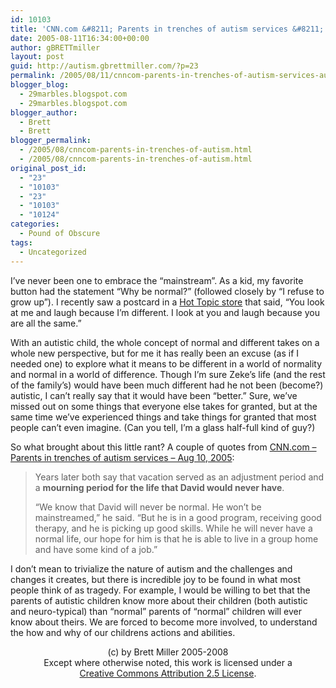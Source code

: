 ```yaml
---
id: 10103
title: 'CNN.com &#8211; Parents in trenches of autism services &#8211; Aug 10, 2005'
date: 2005-08-11T16:34:00+00:00
author: gBRETTmiller
layout: post
guid: http://autism.gbrettmiller.com/?p=23
permalink: /2005/08/11/cnncom-parents-in-trenches-of-autism-services-aug-10-2005/
blogger_blog:
  - 29marbles.blogspot.com
  - 29marbles.blogspot.com
blogger_author:
  - Brett
  - Brett
blogger_permalink:
  - /2005/08/cnncom-parents-in-trenches-of-autism.html
  - /2005/08/cnncom-parents-in-trenches-of-autism.html
original_post_id:
  - "23"
  - "10103"
  - "23"
  - "10103"
  - "10124"
categories:
  - Pound of Obscure
tags:
  - Uncategorized
---
```

I&#8217;ve never been one to embrace the &#8220;mainstream&#8221;. As a kid, my favorite button had the statement &#8220;Why be normal?&#8221; (followed closely by &#8220;I refuse to grow up&#8221;). I recently saw a postcard in a [Hot Topic store](http://www.hottopic.com) that said, &#8220;You look at me and laugh because I&#8217;m different. I look at you and laugh because you are all the same.&#8221; 

With an autistic child, the whole concept of normal and different takes on a whole new perspective, but for me it has really been an excuse (as if I needed one) to explore what it means to be different in a world of normality and normal in a world of difference. Though I&#8217;m sure Zeke&#8217;s life (and the rest of the family&#8217;s) would have been much different had he not been (become?) autistic, I can&#8217;t really say that it would have been &#8220;better.&#8221; Sure, we&#8217;ve missed out on some things that everyone else takes for granted, but at the same time we&#8217;ve experienced things and take things for granted that most people can&#8217;t even imagine. (Can you tell, I&#8217;m a glass half-full kind of guy?) 

So what brought about this little rant? A couple of quotes from [CNN.com &#8211; Parents in trenches of autism services &#8211; Aug 10, 2005](http://www.cnn.com/2005/HEALTH/08/09/profile.autism/):

> Years later both say that vacation served as an adjustment period and a **mourning period for the life that David would never have**.
> 
> &#8220;We know that David will never be normal. He won&#8217;t be mainstreamed,&#8221; he said. &#8220;But he is in a good program, receiving good therapy, and he is picking up good skills. While he will never have a normal life, our hope for him is that he is able to live in a group home and have some kind of a job.&#8221;

I don&#8217;t mean to trivialize the nature of autism and the challenges and changes it creates, but there is incredible joy to be found in what most people think of as tragedy. For example, I would be willing to bet that the parents of autistic children know more about their children (both autistic and neuro-typical) than &#8220;normal&#8221; parents of &#8220;normal&#8221; children will ever know about theirs. We are forced to become more involved, to understand the how and why of our childrens actions and abilities.

<div class="blogger-post-footer">
  <p align="center">
    (c) by Brett Miller 2005-2008<br /> Except where otherwise noted, this work is licensed under a<br /> <a href="http://creativecommons.org/licenses/by/2.5/" rel="license">Creative Commons Attribution 2.5 License</a>.
  </p>
</div>